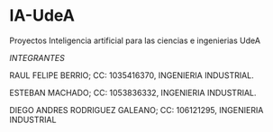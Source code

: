 # IA-UdeA

Proyectos Inteligencia artificial para las ciencias e ingenierias UdeA

*INTEGRANTES*

RAUL FELIPE BERRIO; CC: 1035416370, INGENIERIA INDUSTRIAL.

ESTEBAN MACHADO; CC: 1053836332, INGENIERIA INDUSTRIAL.

DIEGO ANDRES RODRIGUEZ GALEANO; CC: 106121295, INGENIERIA INDUSTRIAL
